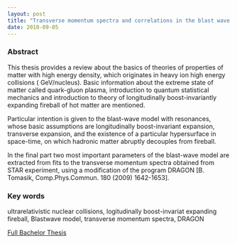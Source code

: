 ```yaml
---
layout: post
title: "Transverse momentum spectra and correlations in the blast wave model with resonances"
date: 2010-09-05
---
```

### Abstract
This thesis provides a review about the basics of theories of properties of matter with high energy density, which originates in heavy ion high energy collisions ( GeV/nucleus). Basic information about the extreme state of matter called quark-gluon  plasma,  introduction  to  quantum  statistical  mechanics  and  introduction  to theory of longitudinally boost-invariantly expanding fireball of hot matter are mentioned.

Particular intention is given to the blast-wave model with resonances, whose basic assumptions are longitudinally boost-invariant expansion, transverse expansion, and the existence of a particular hypersurface in space-time, on which hadronic matter abruptly decouples from fireball.

In the final part two most important parameters of the blast-wave model are extracted from fits to the transverse momentum spectra obtained from STAR experiment, using a modification of the program DRAGON [B. Tomasik, Comp.Phys.Commun.
180 (2009) 1642-1653].

### Key words
ultrarelativistic  nuclear  collisions,  logitudinally  boost-invariat  expanding fireball, Blastwave model, transverse momentum spectra, DRAGON

[Full Bachelor Thesis](https://physics.fjfi.cvut.cz/publications/ejcf/BP_Vaclav_Kosar.pdf)
